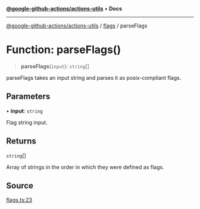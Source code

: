 [**@google-github-actions/actions-utils**](../../README.md) • **Docs**

***

[@google-github-actions/actions-utils](../../modules.md) / [flags](../README.md) / parseFlags

# Function: parseFlags()

> **parseFlags**(`input`): `string`[]

parseFlags takes an input string and parses it as posix-compliant flags.

## Parameters

• **input**: `string`

Flag string input.

## Returns

`string`[]

Array of strings in the order in which they were defined as flags.

## Source

[flags.ts:23](https://github.com/google-github-actions/actions-utils/blob/main/src/flags.ts#L23)
